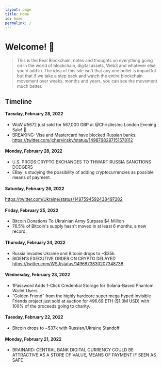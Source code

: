 ```yaml
---
layout: page
title: Home
id: home
permalink: /
---
```


# Welcome! 🌱

>This is the Real Blockchain, notes and thoughts on everything going on in the world of blockchain, digital assets, Web3 and whatever else you'd add in.  The idea of this site isn't that any one bullet is impactful but that if we take a step back and watch the entire blockchain movement over weeks, months and years, you can see the movement much better.

## Timeline
#### Tuesday, February 28, 2022
- WoW #5672 just sold for 567,000 GBP at @ChristiesInc London Evening Sale! 🤩
- BREAKING: Visa and Mastercard have blocked Russian banks.
https://twitter.com/jchervinsky/status/1498768297151578112

#### Monday, February 28, 2022
- U.S. PRODS CRYPTO EXCHANGES TO THWART RUSSIA SANCTIONS DODGERS
- EBay is studying the possibility of adding cryptocurrencies as possible means of payment.

#### Saturday, February 26, 2022
https://twitter.com/Ukraine/status/1497594592438497282

#### Friday, February 25, 2022
- Bitcoin Donations To Ukrainian Army Surpass $4 Million
- 76.5% of Bitcoin's supply hasn't moved in at least 6 months, a new record.

#### Thursday, February 24, 2022
- Russia invades Ukraine and Bitcoin drops to ~$35k.
- BIDEN’S EXECUTIVE ORDER ON CRYPTO DELAYED
https://twitter.com/WSJ/status/1496873830207348738

#### Wednesday, February 23, 2022
- 1Password Adds 1-Click Credential Storage for Solana-Based Phantom Wallet Users
- “Golden Friend” from the highly hardcore super mega hyped Invisible Friends project just sold at auction for 496.69 ETH ($1.3M USD) with 100% of the proceeds going to charity.

#### Tuesday, February 22, 2022
- Bitcoin drops to ~$37k with Russian/Ukraine Standoff

#### Monday, February 21, 2022
- BRAINARD: CENTRAL BANK DIGITAL CURRENCY COULD BE ATTRACTIVE AS A STORE OF VALUE, MEANS OF PAYMENT IF SEEN AS SAFE
